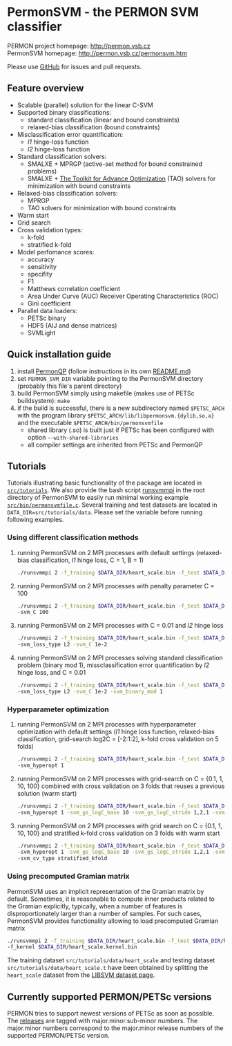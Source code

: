 PermonSVM - the PERMON SVM classifier
====================================

PERMON project homepage: <http://permon.vsb.cz>  
PermonSVM homepage: <http://permon.vsb.cz/permonsvm.htm>

Please use [GitHub](https://github.com/permon/permonsvm) for issues and pull requests.

Feature overview
-----------------

- Scalable (parallel) solution for the linear C-SVM 
- Supported binary classifications:	
	- standard classification (linear and bound constraints)
	- relaxed-bias classification (bound constraints)
- Misclassification error quantification:
	- _l1_ hinge-loss function
	- _l2_ hinge-loss function
- Standard classification solvers: 
	-  SMALXE + MPRGP (active-set method for bound constrained problems) 
	-  SMALXE + [The Toolkit for Advance Optimization](https://www.mcs.anl.gov/petsc/petsc-current/docs/manualpages/Tao/index.html) (TAO) solvers for minimization with bound constraints
- Relaxed-bias classification solvers:
	- MPRGP
	- TAO solvers for minimization with bound constraints 
- Warm start  
- Grid search
- Cross validation types:
	- k-fold 
	- stratified k-fold
- Model perfomance scores:
	- accuracy
	- sensitivity
	- specifity
	- F1
	- Matthews correlation coefficient 
	- Area Under Curve (AUC) Receiver Operating Characteristics (ROC)
	- Gini coefficient
- Parallel data loaders:
	- PETSc binary
	- HDF5 (AIJ and dense matrices)
	- SVMLight

Quick installation guide
-------------------------------------

1. install [PermonQP](https://github.com/permon/permon) (follow instructions in its own [README.md](https://github.com/permon/permon/blob/master/README.md))
2. set `PERMON_SVM_DIR` variable pointing to the PermonSVM directory (probably this file's parent directory)
3. build PermonSVM simply using makefile (makes use of PETSc buildsystem):
   `make`
4. if the build is successful, there is a new subdirectory named `$PETSC_ARCH` with the program library `$PETSC_ARCH/lib/libpermonsvm.{dylib,so,a}` and the executable `$PETSC_ARCH/bin/permonsvmfile`
   - shared library (.so) is built just if PETSc has been configured with option `--with-shared-libraries`
   - all compiler settings are inherited from PETSc and PermonQP

Tutorials
--------------------------

Tutorials illustrating basic functionality of the package are located in [`src/tutorials`](https://github.com/permon/permonsvm/tree/master/src/tutorials). We also provide the bash script [runsvmmpi](https://github.com/permon/permonsvm/tree/master/runsvmmpi) in the root directory of PermonSVM to easily run minimal working example [`src/bin/permonsvmfile.c`](https://github.com/permon/permonsvm/tree/master/src/bin/permonsvmfile.c). Several training and test datasets are located in ``DATA_DIR=src/tutorials/data``. Please set the variable before running following examples.

### Using different classification methods

1. running PermonSVM on 2 MPI processes with default settings (relaxed-bias classification, _l1_ hinge loss, C = 1, B = 1)
   
 	```	bash 
 	./runsvmmpi 2 -f_training $DATA_DIR/heart_scale.bin -f_test $DATA_DIR/heart_scale.t.bin
 	```
  
2. running PermonSVM on 2 MPI processes with penalty parameter C = 100 
	
	```	bash
	./runsvmmpi 2 -f_training $DATA_DIR/heart_scale.bin -f_test $DATA_DIR/heart_scale.t.bin 
	-svm_C 100
	```
   
3. running PermonSVM on 2 MPI processes with C = 0.01 and _l2_ hinge loss

	```	bash
	./runsvmmpi 2 -f_training $DATA_DIR/heart_scale.bin -f_test $DATA_DIR/heart_scale.t.bin 
	-svm_loss_type L2 -svm_C 1e-2
	```
  
4. running PermonSVM on 2 MPI processes solving standard classification problem (binary mod 1), missclassification error quantification by _l2_ hinge loss, and C = 0.01
	
	```	bash
	./runsvmmpi 2 -f_training $DATA_DIR/heart_scale.bin -f_test $DATA_DIR/heart_scale.t.bin
	-svm_loss_type L2 -svm_C 1e-2 -svm_binary_mod 1
	```
	
### Hyperparameter optimization

1. running PermonSVM on 2 MPI processes with hyperparameter optimization with default settings (_l1_ hinge loss function, relaxed-bias classification, grid-search log2C = [-2:1:2], k-fold cross validation on 5 folds)

	```	bash
	./runsvmmpi 2 -f_training $DATA_DIR/heart_scale.bin -f_test $DATA_DIR/heart_scale.t.bin 
	-svm_hyperopt 1
	```
   
2. running PermonSVM on 2 MPI processes with grid-search on C = {0.1, 1, 10, 100} combined with cross validation on 3 folds that reuses a previous solution (warm start)

	```bash
	./runsvmmpi 2 -f_training $DATA_DIR/heart_scale.bin -f_test $DATA_DIR/heart_scale.t.bin 
	-svm_hyperopt 1 -svm_gs_logC_base 10 -svm_gs_logC_stride 1,2,1 -svm_nfolds 3 -cross_svm_warm_start 1
	```
  
3. running PermonSVM on 2 MPI processes with grid search on C = {0.1, 1, 10, 100} and stratified k-fold cross validation on 3 folds with warm start

	```bash
	./runsvmmpi 2 -f_training $DATA_DIR/heart_scale.bin -f_test $DATA_DIR/heart_scale.t.bin 
	-svm_hyperopt 1 -svm_gs_logC_base 10 -svm_gs_logC_stride 1,2,1 -svm_nfolds 3 -cross_svm_warm_start 1 
	-svm_cv_type stratified_kfold
	```
   
### Using precomputed Gramian matrix

PermonSVM uses an implicit representation of the Gramian matrix by default. Sometimes, it is reasonable to compute inner products related to the Gramian explicitly, typically, when a number of features is disproportionately larger than a number of samples. For such cases, PermonSVM provides functionality allowing to load precomputed Gramian matrix 

```bash
./runsvmmpi 2 -f_training $DATA_DIR/heart_scale.bin -f_test $DATA_DIR/heart_scale.t.bin 
-f_kernel $DATA_DIR/heart_scale.kernel.bin
```

The training dataset `src/tutorials/data/heart_scale` and testing dataset `src/tutorials/data/heart_scale.t` have been obtained by splitting the `heart_scale` dataset from the [LIBSVM dataset page](https://www.csie.ntu.edu.tw/~cjlin/libsvmtools/datasets/binary.html#heart).


Currently supported PERMON/PETSc versions
----------------------------------
PERMON tries to support newest versions of PETSc as soon as possible. The [releases](https://github.com/It4innovations/permonsvm/releases) are tagged with major.minor.sub-minor numbers. The major.minor numbers correspond to the major.minor release numbers of the supported PERMON/PETSc version.

